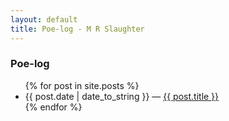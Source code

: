 ```yaml
---
layout: default
title: Poe-log - M R Slaughter
---
```

<section>
	<h3>Poe-log</h3>
	<ul class="posts">
		{% for post in site.posts %}
		<li>
		<span>{{ post.date | date_to_string }}</span> &mdash;
		<a href="{{ post.url }}" title="{{ post.title }}" class="paragraph-link">{{ post.title }}</a>
		</li>
		{% endfor %}
	</ul>
</section>